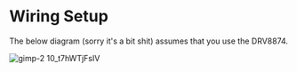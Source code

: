 # Wiring Setup

The below diagram (sorry it's a bit shit) assumes that you use the DRV8874.


![gimp-2 10_t7hWTjFsIV](https://github.com/user-attachments/assets/f96cb802-b165-4c62-ad50-d9a23d86ce00)
